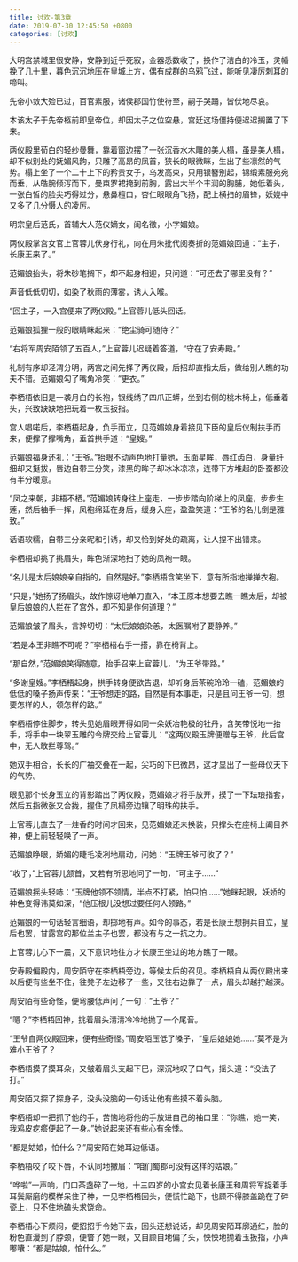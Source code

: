 ```yaml
---
title: 讨欢-第3章
date: 2019-07-30 12:45:50 +0800
categories: [讨欢]
---
```


大明宫禁城里很安静，安静到近乎死寂，金器悉数收了，换作了洁白的冷玉，灵幡挽了几十里，暮色沉沉地压在皇城上方，偶有成群的乌鸦飞过，能听见凄厉刺耳的啼叫。

先帝小敛大殓已过，百官素服，诸侯郡国竹使符至，嗣子哭踊，皆伏地尽哀。

本该太子于先帝柩前即皇帝位，却因太子之位空悬，宫廷这场僵持便迟迟搁置了下来。

两仪殿里荀白的轻纱曼舞，靠着窗边摆了一张沉香水木雕的美人榻，虽是美人榻，却不似别处的妩媚风韵，只雕了高昂的凤首，狭长的眼微眯，生出了些凛然的气势。榻上坐了一个二十上下的矜贵女子，乌发高束，只用银簪别起，锦缎素服宛宛而垂，从皓腕倾泻而下，曼束罗裙掩到前胸，露出大半个丰润的胸脯，她低着头，一张白皙的脸尖巧得过分，悬鼻檀口，杏仁眼眼角飞扬，配上横扫的眉锋，妖娆中又多了几分慑人的凌厉。

明宗皇后范氏，首辅大人范仪嫡女，闺名徵，小字媚娘。

两仪殿掌宫女官上官蓉儿伏身行礼，向在用朱批代阅奏折的范媚娘回道：“主子，长康王来了。”

范媚娘抬头，将朱砂笔搁下，却不起身相迎，只问道：“可还去了哪里没有？”

声音低低切切，如染了秋雨的薄雾，诱人入喉。

“回主子，一入宫便来了两仪殿。”上官蓉儿低头回话。

范媚娘狐狸一般的眼睛眯起来：“绝尘骑可随侍？”

“右将军周安陌领了五百人，”上官蓉儿迟疑着答道，“守在了安寿殿。”

礼制有序却泾渭分明，两宫之间先择了两仪殿，后招却直指太后，做给别人瞧的功夫不错。范媚娘勾了嘴角冷笑：“更衣。”

李栖梧依旧是一袭月白的长袍，银线绣了四爪正蟒，坐到右侧的桃木椅上，低垂着头，兴致缺缺地把玩着一枚玉扳指。

宫人唱喏后，李栖梧起身，负手而立，见范媚娘身着接见下臣的皇后仪制扶手而来，便撑了撑嘴角，垂首拱手道：“皇嫂。”

范媚娘福身还礼：“王爷。”抬眼不动声色地打量她，玉面星眸，唇红齿白，身量纤细却又挺拔，唇边自带三分笑，漆黑的眸子却冰冰凉凉，连带下方堆起的卧蚕都没有半分暖意。

“凤之来朝，非梧不栖。”范媚娘转身往上座走，一步步踏向阶梯上的凤座，步步生莲，然后袖手一挥，凤袍绵延在身后，缓身入座，盈盈笑道：“王爷的名儿倒是雅致。”

话语软糯，自带三分亲昵和引诱，却又恰到好处的疏离，让人捏不出错来。

李栖梧却挑了挑眉头，眸色渐深地扫了她的凤袍一眼。

“名儿是太后娘娘亲自指的，自然是好。”李栖梧含笑坐下，意有所指地掸掸衣袍。

“只是，”她扬了扬眉头，故作惊讶地单刀直入，“本王原本想要去瞧一瞧太后，却被皇后娘娘的人拦在了宫外，却不知是作何道理？”

范媚娘皱了眉头，言辞切切：“太后娘娘染恙，太医嘱咐了要静养。”

“若是本王非瞧不可呢？”李栖梧右手一搭，靠在椅背上。

“那自然，”范媚娘笑得随意，抬手召来上官蓉儿，“为王爷带路。”

“多谢皇嫂。”李栖梧起身，拱手转身便欲告退，却听身后茶碗玲玲一磕，范媚娘的低低的嗓子扬声传来：“王爷想走的路，自然是有本事走，只是且问王爷一句，想要怎样的人，领怎样的路。”

李栖梧停住脚步，转头见她眉眼开得如同一朵妖冶艳极的牡丹，含笑带悦地一抬手，将手中一块翠玉雕的令牌交给上官蓉儿：“这两仪殿玉牌便赠与王爷，此后宫中，无人敢拦尊驾。”

她双手相合，长长的广袖交叠在一起，尖巧的下巴微昂，这才显出了一些母仪天下的气势。

眼见那个长身玉立的背影踏出了两仪殿，范媚娘才将手放开，摸了一下珐琅指套，然后五指微张又合拢，握住了凤榻旁边镶了明珠的扶手。

上官蓉儿直去了一炷香的时间才回来，见范媚娘还未换装，只撑头在座椅上阖目养神，便上前轻轻唤了一声。

范媚娘睁眼，娇媚的睫毛凌冽地扇动，问她：“玉牌王爷可收了？”

“收了，”上官蓉儿颔首，又若有所思地问了一句，“可主子……”

范媚娘摇头轻哧：“玉牌他领不领情，半点不打紧，怕只怕……”她眯起眼，妖娇的神色变得讳莫如深，“他压根儿没想过要任何人领路。”

范媚娘的一句话轻言细语，却掷地有声。如今的事态，若是长康王想拥兵自立，皇后也罢，甘露宫的那位兰主子也罢，都没有与之一抗之力。

上官蓉儿心下一震，又下意识地往方才长康王坐过的地方瞧了一眼。

安寿殿偏殿内，周安陌守在李栖梧旁边，等候太后的召见。李栖梧自从两仪殿出来以后便有些坐不住，往凳子左边移了一些，又往右边靠了一点，眉头却越拧越深。

周安陌有些奇怪，便弯腰低声问了一句：“王爷？”

“嗯？”李栖梧回神，挑着眉头清清冷冷地抛了一个尾音。

“王爷自两仪殿回来，便有些奇怪。”周安陌压低了嗓子，“皇后娘娘她……”莫不是为难小王爷了？

李栖梧摸了摸耳朵，又皱着眉头支起下巴，深沉地叹了口气，摇头道：“没法子打。”

周安陌又探了探身子，没头没脑的一句话让他有些摸不着头脑。

李栖梧却一把抓了他的手，苦恼地将他的手放进自己的袖口里：“你瞧，她一笑，我鸡皮疙瘩便起了一身。”她说起来还有些心有余悸。

“都是姑娘，怕什么？”周安陌在她耳边低语。

李栖梧咬了咬下唇，不认同地撇眉：“咱们蜀郡可没有这样的姑娘。”

“哗啦”一声响，门口茶盏碎了一地，十三四岁的小宫女见着长康王和周将军捉着手耳鬓厮磨的模样呆住了神，一见李栖梧回头，便慌忙跪下，也顾不得膝盖跪在了碎瓷上，只不住地磕头求饶命。

李栖梧心下烦闷，便招招手令她下去，回头还想说话，却见周安陌耳廓通红，脸的粉色直漫到了脖颈，便瞥了她一眼，又自顾自地偏了头，怏怏地抛着玉扳指，小声嘟囔：“都是姑娘，怕什么。”

